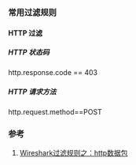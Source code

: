 ﻿### 常用过滤规则
#### HTTP 过滤
##### HTTP 状态码
http.response.code == 403

##### HTTP 请求方法
http.request.method==POST


### 参考
1. [Wireshark过滤规则之：http数据包](https://www.cnblogs.com/huanxiyun/articles/6553834.html)